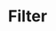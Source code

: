 ---
title: Filter
tags:
icon: filter
svg: '<svg xmlns="http://www.w3.org/2000/svg" width="24" height="24" fill="none" viewBox="0 0 24 24" stroke-width="1.5" stroke-linecap="round" stroke-linejoin="round" stroke="currentColor"><path d="M4.5 7h15M7 12h10m-6.875 5h3.75"/></svg>'
---